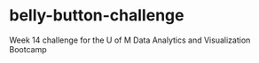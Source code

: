 # belly-button-challenge
Week 14 challenge for the U of M Data Analytics and Visualization Bootcamp

